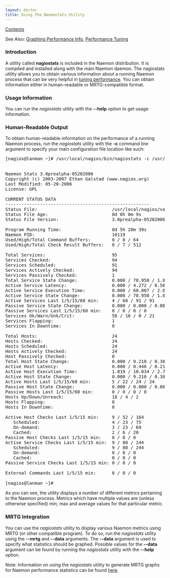 ```yaml
---
layout: doctoc
title: Using The Naemontats Utility
---
```

<span class="glyphicon glyphicon-arrow-up"></span> <a href="toc.html">Contents</a><br>

<span class="glyphicon glyphicon-arrow-right"></span> See Also: <a href="mrtggraphs.html">Graphing Performance Info</a>, <a href="tuning.html">Performance Tuning</a>

### Introduction

A utility called <b>nagiostats</b> is included in the Naemon distribution.  It is compiled and installed along with the main Naemon daemon.  The nagiostats utility allows you to obtain various information about a running Naemon process that can be very helpful in <a href="tuning.html">tuning performance</a>.  You can obtain information either in human-readable or MRTG-compatible format.

### Usage Information

You can run the <i>nagiostats</i> utility with the <b>--help</b> option to get usage information.

### Human-Readable Output

To obtain human-readable information on the performance of a running Naemon process, run the <i>nagiostats</i> utility with the <b>-c</b> command line argument to specify your main configuration file location like such:

<pre>
[nagios@lanman ~]# /usr/local/nagios/bin/nagiostats -c /usr/local/nagios/etc/nagios.cfg


Naemon Stats 3.0prealpha-05202006
Copyright (c) 2003-2007 Ethan Galstad (www.nagios.org)
Last Modified: 05-20-2006
License: GPL

CURRENT STATUS DATA
------------------------------------------------------
Status File:                            /usr/local/nagios/var/status.dat
Status File Age:                        0d 0h 0m 9s
Status File Version:                    3.0prealpha-05202006

Program Running Time:                   0d 5h 20m 39s
Naemon PID:                             10119
Used/High/Total Command Buffers:        0 / 0 / 64
Used/High/Total Check Result Buffers:   0 / 7 / 512

Total Services:                         95
Services Checked:                       94
Services Scheduled:                     91
Services Actively Checked:              94
Services Passively Checked:             1
Total Service State Change:             0.000 / 78.950 / 1.026 %
Active Service Latency:                 0.000 / 4.272 / 0.561 sec
Active Service Execution Time:          0.000 / 60.007 / 2.066 sec
Active Service State Change:            0.000 / 78.950 / 1.037 %
Active Services Last 1/5/15/60 min:     4 / 68 / 91 / 91
Passive Service State Change:           0.000 / 0.000 / 0.000 %
Passive Services Last 1/5/15/60 min:    0 / 0 / 0 / 0
Services Ok/Warn/Unk/Crit:              58 / 16 / 0 / 21
Services Flapping:                      1
Services In Downtime:                   0

Total Hosts:                            24
Hosts Checked:                          24
Hosts Scheduled:                        24
Hosts Actively Checked:                 24
Host Passively Checked:                 0
Total Host State Change:                0.000 / 9.210 / 0.384 %
Active Host Latency:                    0.000 / 0.446 / 0.219 sec
Active Host Execution Time:             1.019 / 10.034 / 2.764 sec
Active Host State Change:               0.000 / 9.210 / 0.384 %
Active Hosts Last 1/5/15/60 min:        5 / 22 / 24 / 24
Passive Host State Change:              0.000 / 0.000 / 0.000 %
Passive Hosts Last 1/5/15/60 min:       0 / 0 / 0 / 0
Hosts Up/Down/Unreach:                  18 / 4 / 2
Hosts Flapping:                         0
Hosts In Downtime:                      0

Active Host Checks Last 1/5/15 min:     9 / 52 / 164
   Scheduled:                           4 / 23 / 75
   On-demand:                           3 / 23 / 69
   Cached:                              2 / 6 / 20
Passive Host Checks Last 1/5/15 min:    0 / 0 / 0
Active Service Checks Last 1/5/15 min:  9 / 80 / 244
   Scheduled:                           9 / 80 / 244
   On-demand:                           0 / 0 / 0
   Cached:                              0 / 0 / 0
Passive Service Checks Last 1/5/15 min: 0 / 0 / 0

External Commands Last 1/5/15 min:      0 / 0 / 0

[nagios@lanman ~]# 
</pre>

As you can see, the utility displays a number of different metrics pertaining to the Naemon process.  Metrics which have multiple values are (unless otherwise specified) min, max and average values for that particular metric.

### MRTG Integration

You can use the <i>nagiostats</i> utility to display various Naemon metrics using MRTG (or other compatible program).  To do so, run the <i>nagiostats</i> utility using the <b>--mrtg</b> and <b>--data</b> arguments.  The <b>--data</b> argument is used to specify what statistics should be graphed.  Possible values for the <b>--data</b> argument can be found by running the <i>nagiostats</i> utility with the <b>--help</b> option.

<span class="glyphicon glyphicon-pencil"></span>
 Note: Information on using the <i>nagiostats</i> utility to generate MRTG graphs for Naemon performance statistics can be found <a href="mrtggraphs.html">here</a>.
